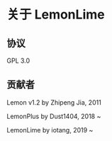 # 关于 LemonLime

## 协议

GPL 3.0

## 贡献者

Lemon v1.2 by Zhipeng Jia, 2011

LemonPlus by Dust1404, 2018 ~ 

LemonLime by iotang, 2019 ~ 